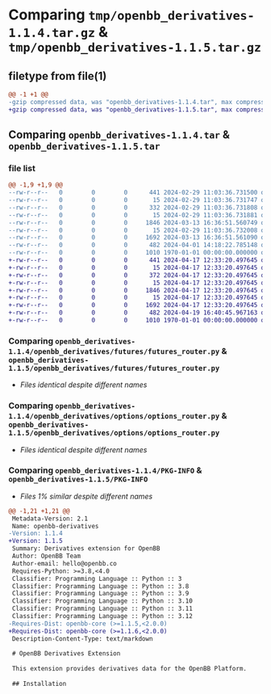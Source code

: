# Comparing `tmp/openbb_derivatives-1.1.4.tar.gz` & `tmp/openbb_derivatives-1.1.5.tar.gz`

## filetype from file(1)

```diff
@@ -1 +1 @@
-gzip compressed data, was "openbb_derivatives-1.1.4.tar", max compression
+gzip compressed data, was "openbb_derivatives-1.1.5.tar", max compression
```

## Comparing `openbb_derivatives-1.1.4.tar` & `openbb_derivatives-1.1.5.tar`

### file list

```diff
@@ -1,9 +1,9 @@
--rw-r--r--   0        0        0      441 2024-02-29 11:03:36.731500 openbb_derivatives-1.1.4/README.md
--rw-r--r--   0        0        0       15 2024-02-29 11:03:36.731747 openbb_derivatives-1.1.4/openbb_derivatives/__init__.py
--rw-r--r--   0        0        0      332 2024-02-29 11:03:36.731808 openbb_derivatives-1.1.4/openbb_derivatives/derivatives_router.py
--rw-r--r--   0        0        0       15 2024-02-29 11:03:36.731881 openbb_derivatives-1.1.4/openbb_derivatives/futures/__init__.py
--rw-r--r--   0        0        0     1846 2024-03-13 16:36:51.560749 openbb_derivatives-1.1.4/openbb_derivatives/futures/futures_router.py
--rw-r--r--   0        0        0       15 2024-02-29 11:03:36.732008 openbb_derivatives-1.1.4/openbb_derivatives/options/__init__.py
--rw-r--r--   0        0        0     1692 2024-03-13 16:36:51.561090 openbb_derivatives-1.1.4/openbb_derivatives/options/options_router.py
--rw-r--r--   0        0        0      482 2024-04-01 14:18:22.785148 openbb_derivatives-1.1.4/pyproject.toml
--rw-r--r--   0        0        0     1010 1970-01-01 00:00:00.000000 openbb_derivatives-1.1.4/PKG-INFO
+-rw-r--r--   0        0        0      441 2024-04-17 12:33:20.497645 openbb_derivatives-1.1.5/README.md
+-rw-r--r--   0        0        0       15 2024-04-17 12:33:20.497645 openbb_derivatives-1.1.5/openbb_derivatives/__init__.py
+-rw-r--r--   0        0        0      372 2024-04-17 12:33:20.497645 openbb_derivatives-1.1.5/openbb_derivatives/derivatives_router.py
+-rw-r--r--   0        0        0       15 2024-04-17 12:33:20.497645 openbb_derivatives-1.1.5/openbb_derivatives/futures/__init__.py
+-rw-r--r--   0        0        0     1846 2024-04-17 12:33:20.497645 openbb_derivatives-1.1.5/openbb_derivatives/futures/futures_router.py
+-rw-r--r--   0        0        0       15 2024-04-17 12:33:20.497645 openbb_derivatives-1.1.5/openbb_derivatives/options/__init__.py
+-rw-r--r--   0        0        0     1692 2024-04-17 12:33:20.497645 openbb_derivatives-1.1.5/openbb_derivatives/options/options_router.py
+-rw-r--r--   0        0        0      482 2024-04-19 16:40:45.967163 openbb_derivatives-1.1.5/pyproject.toml
+-rw-r--r--   0        0        0     1010 1970-01-01 00:00:00.000000 openbb_derivatives-1.1.5/PKG-INFO
```

### Comparing `openbb_derivatives-1.1.4/openbb_derivatives/futures/futures_router.py` & `openbb_derivatives-1.1.5/openbb_derivatives/futures/futures_router.py`

 * *Files identical despite different names*

### Comparing `openbb_derivatives-1.1.4/openbb_derivatives/options/options_router.py` & `openbb_derivatives-1.1.5/openbb_derivatives/options/options_router.py`

 * *Files identical despite different names*

### Comparing `openbb_derivatives-1.1.4/PKG-INFO` & `openbb_derivatives-1.1.5/PKG-INFO`

 * *Files 1% similar despite different names*

```diff
@@ -1,21 +1,21 @@
 Metadata-Version: 2.1
 Name: openbb-derivatives
-Version: 1.1.4
+Version: 1.1.5
 Summary: Derivatives extension for OpenBB
 Author: OpenBB Team
 Author-email: hello@openbb.co
 Requires-Python: >=3.8,<4.0
 Classifier: Programming Language :: Python :: 3
 Classifier: Programming Language :: Python :: 3.8
 Classifier: Programming Language :: Python :: 3.9
 Classifier: Programming Language :: Python :: 3.10
 Classifier: Programming Language :: Python :: 3.11
 Classifier: Programming Language :: Python :: 3.12
-Requires-Dist: openbb-core (>=1.1.5,<2.0.0)
+Requires-Dist: openbb-core (>=1.1.6,<2.0.0)
 Description-Content-Type: text/markdown
 
 # OpenBB Derivatives Extension
 
 This extension provides derivatives data for the OpenBB Platform.
 
 ## Installation
```

